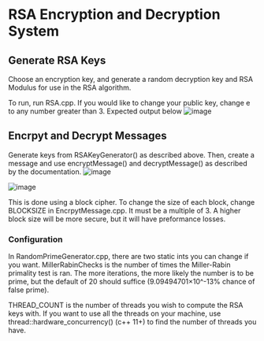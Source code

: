 # RSA Encryption and Decryption System

## Generate RSA Keys ##
Choose an encryption key, and generate a random decryption key and RSA Modulus for use in the RSA algorithm. 

To run, run RSA.cpp. If you would like to change your public key, change e to any number greater than 3. Expected output below
![image](https://github.com/MichaelBonsall/RSA-Key-Generator/assets/104641118/60739140-9945-47a3-ac97-5065518ac1fd)


## Encrpyt and Decrypt Messages ##

Generate keys from RSAKeyGenerator() as described above. Then, create a message and use encryptMessage() and decryptMessage() as described by the documentation.
![image](https://github.com/user-attachments/assets/1971401f-cdbb-4cad-99e1-b8f60ed3959e)

![image](https://github.com/user-attachments/assets/f48de0eb-98ed-4c5a-9c03-8821da7ecb2a)

This is done using a block cipher. To change the size of each block, change BLOCKSIZE in EncrpytMessage.cpp.
It must be a multiple of 3. A higher block size will be more secure, but it will have preformance losses.

### Configuration ### 
In RandomPrimeGenerator.cpp, there are two static ints you can change if you want.
MillerRabinChecks is the number of times the Miller-Rabin primality test is ran. The more iterations, the more likely the number is to be prime, but the default of 20 should suffice (9.09494701×10^-13% chance of false prime). 

THREAD_COUNT is the number of threads you wish to compute the RSA keys with. If you want to use all the threads on your machine, use thread::hardware_concurrency() (c++ 11+) to find the number of threads you have. 
